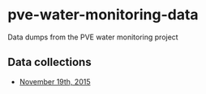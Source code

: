 # pve-water-monitoring-data
Data dumps from the PVE water monitoring project

## Data collections

- [November 19th, 2015](Nov19_Data.tar.gz)